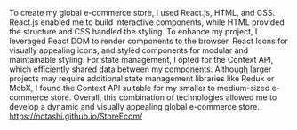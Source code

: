 To create my global e-commerce store, I used React.js, HTML, and CSS. React.js enabled me to build interactive components, while HTML provided the structure and CSS handled the styling. To enhance my project, I leveraged React DOM to render components to the browser, React Icons for visually appealing icons, and styled components for modular and maintainable styling. For state management, I opted for the Context API, which efficiently shared data between my components. Although larger projects may require additional state management libraries like Redux or MobX, I found the Context API suitable for my smaller to medium-sized e-commerce store. Overall, this combination of technologies allowed me to develop a dynamic and visually appealing global e-commerce store.
https://notashi.github.io/StoreEcom/
